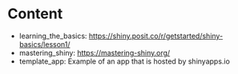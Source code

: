 # Content
- learning_the_basics: https://shiny.posit.co/r/getstarted/shiny-basics/lesson1/
- mastering_shiny: https://mastering-shiny.org/
- template_app: Example of an app that is hosted by shinyapps.io 
